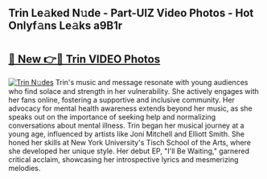 ## Trin Le𝚊ked N𝚞de - Part-UlZ Video Photos - Hot Onlyf𝚊ns Le𝚊ks a9B1r

# <h2><a href="http://ab36775.deff.icu/?id=Trin">🔗 New 👉🔴 Trin VIDEO Photos</a></h2>

[![Trin N𝚞des](https://i.imgur.com/rIISA9y.gif)](http://ab36775.deff.icu/?id=Trin)
Trin's music and message resonate with young audiences who find solace and strength in her vulnerability. She actively engages with her fans online, fostering a supportive and inclusive community. Her advocacy for mental health awareness extends beyond her music, as she speaks out on the importance of seeking help and normalizing conversations about mental illness. Trin began her musical journey at a young age, influenced by artists like Joni Mitchell and Elliott Smith. She honed her skills at New York University's Tisch School of the Arts, where she developed her unique style. Her debut EP, "I'll Be Waiting," garnered critical acclaim, showcasing her introspective lyrics and mesmerizing melodies.
